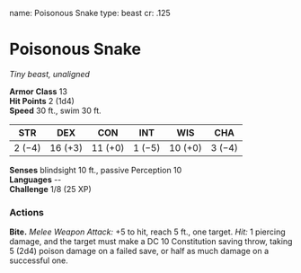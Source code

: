 name: Poisonous Snake type: beast cr: .125

# Poisonous Snake
_Tiny beast, unaligned_

**Armor Class** 13    
**Hit Points** 2 (1d4)    
**Speed** 30 ft., swim 30 ft.

| STR    | DEX     | CON     | INT    | WIS     | CHA    |
| ------ | ------- | ------- | ------ | ------- | ------ |
| 2 (−4) | 16 (+3) | 11 (+0) | 1 (−5) | 10 (+0) | 3 (−4) |

**Senses** blindsight 10 ft., passive Perception 10    
**Languages** --    
**Challenge** 1/8 (25 XP)

### Actions
**Bite.** _Melee Weapon Attack:_ +5 to hit, reach 5 ft., one target. _Hit:_ 1 piercing damage, and the target must make a DC 10 Constitution saving throw, taking 5 (2d4) poison damage on a failed save, or half as much damage on a successful one. 